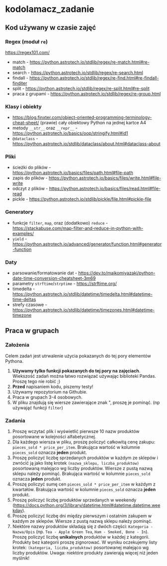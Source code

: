 # kodolamacz_zadanie

## Kod używany w czasie zajęć

### Regex (moduł `re`)

https://regex101.com/

* match - https://python.astrotech.io/stdlib/regex/re-match.html#re-match
* search - https://python.astrotech.io/stdlib/regex/re-search.html
* findall - https://python.astrotech.io/stdlib/regex/re-find.html#re-findall-finditer
* split - https://python.astrotech.io/stdlib/regex/re-split.html#re-split
* praca z grupami - https://python.astrotech.io/stdlib/regex/re-group.html

### Klasy i obiekty

* https://blog.finxter.com/object-oriented-programming-terminology-cheat-sheet/ (prawie) cały obiektowy Python na jednej kartce A4
* metody `__str__` oraz `__repr__` - https://python.astrotech.io/basics/oop/stringify.html#id1
* `@dataclass` - https://python.astrotech.io/stdlib/dataclass/about.html#dataclass-about

### Pliki

* ścieżki do plików - https://python.astrotech.io/basics/files/path.html#file-path
* zapis do plików - https://python.astrotech.io/basics/files/write.html#file-write
* odczyt z plików - https://python.astrotech.io/basics/files/read.html#file-read
* pickle - https://python.astrotech.io/stdlib/pickle/file.html#pickle-file

### Generatory

* funkcje `filter`, `map`, oraz (dodatkowo) `reduce` - https://stackabuse.com/map-filter-and-reduce-in-python-with-examples/
* `yield` - https://python.astrotech.io/advanced/generator/function.html#generator-function

### Daty

* parsowanie/formatowanie dat - https://dev.to/maikomiyazaki/python-date-time-conversion-cheatsheet-3m69
* parametry `strftime`/`strptime` - https://strftime.org/
* timedelta - https://python.astrotech.io/stdlib/datetime/timedelta.html#datetime-time-deltas
* strefy czasowe - https://python.astrotech.io/stdlib/datetime/timezones.html#datetime-timezone

## Praca w grupach

### Założenia

Celem zadań jest utrwalenie użycia pokazanych do tej pory elementów Pythona.

1. **Używamy tylko funkcji pokazanych do tej pory na zajęciach**. Wiekszość zadań można łatwo rozwiązać używając biblioteki Pandas. Proszę tego nie robić ;)
2. **Przed** napisaniem kodu, piszemy testy!
3. Używamy repozytorium na Githubie.
4. Praca w grupach 3-4 osobowych.
5. W pliku znajdują się wiersze zawierające znak ", proszę je pominąć. (np używająć funkcji `filter`)

### Zadania

1. Proszę wczytać plik i wyświetlić pierwsze 10 nazw produktów posortowane w kolejności alfabetycznej.
1. Dla każdego wiersza w pliku, proszę policzyć całkowitą cenę zakupu: `pieces_sold * price_per_item`. Brakująca wartość w kolumnie `pieces_sold` oznacza **jeden** produkt.
1. Proszę policzyć liczbę sprzedanych produktów w każdym ze sklepów i zwrócić ją jako listę krotek `(nazwa_sklepu, liczba_produktow)` posortowaną malejąco wg liczby produktów. Wiersze z pustą nazwą sklepu należy pominąć. Brakująca wartość w kolumnie `pieces_sold` oznacza **jeden** produkt.
1. Proszę policzyć sumę cen `pieces_sold * price_per_item` w każdym z kwartałów. Brakująca wartość w kolumnie `pieces_sold` oznacza **jeden** produkt.
1. Proszę policzyć liczbę produktów sprzedanych w weekendy (https://docs.python.org/3/library/datetime.html#datetime.datetime.weekday).
1. Proszę policzyć liczbę dni między pierwszym i ostatnim zakupem w każdym ze sklepów. Wiersze z pustą nazwą sklepu należy pominąć.
1. Niektóre nazwy produktów składają się z dwóch części: `Kategoria - Nazwa/Opis` (np. `Tea - Apple Green Tea`, `Ham - Smoked, Bone - In`). Proszę policzyć liczbę **unikalnych** produktów w każdej z kategorii. Produkty bez kategorii proszę zignorować. W wyniku oczekujemy listy krotek: `(kategoria, liczba_produktow)` posortowanej malejąco wg liczby produktów. Uwaga: niektóre produkty zawierają więcej niż jeden myślnik!
